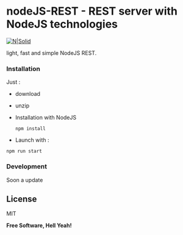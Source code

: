 # nodeJS-REST - REST server with NodeJS technologies

[![N|Solid](https://raw.githubusercontent.com/ethsam/ManioK/master/assets/img/created-by-ethsam.png)](https://www.linkedin.com/in/developpeur-web-mobile/)

light, fast and simple NodeJS REST.

### Installation

Just :
- download

- unzip

- Installation with NodeJS
  ```NodeJS
  npm install
  ```

- Launch with :
```NodeJS
npm run start
```

### Development

Soon a update


License
----

MIT


**Free Software, Hell Yeah!**

   [linkedin]: <https://www.linkedin.com/in/developpeur-web-mobile/>
   [git-repo-url]: <https://github.com/ethsam>
